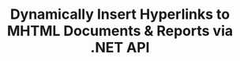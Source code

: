 ---
############################# Static ############################
layout: "auto-gen-gist"
draft: false
path: "assembly/net/text/mhtml"
otherformats: PDF HTML XPS TIFF TXT XAML EPUB SVG PS PCL XML OTT OXPS MD POT OTP DOC DOCX DOCM DOT DOTX DOTM RTF ODT OTT XLS XLT XLSX XLSM XLTX XLTM XLSB ODS PPT PPTX PPTM PPS PPSX PPSM  POTX POTM ODP EML EMLX MSG 

############################# Head ############################
head_title: ".NET API to Dynamically Insert Hyperlinks in MHTML Documents"
head_description: "GroupDocs.Assembly .NET API allows developers to dynamically Insert Hyperlinks to Emails, reports or documents like PDF DOC, DOCX, RTF, XLSX, CSV, PPTX, EML, MSG & more."

############################# Header ############################
title: "Dynamically Insert Hyperlinks to MHTML Documents & Reports via .NET API"
description: "GroupDocs.Assembly .NET API enables programmers to dynamically  insert Hyperlinks to reports, emails & Office documents like PDF DOC, DOCX, RTF, XLSX, CSV,PPT, PPTX, EML, HTML, MSG & more."

######################### Download Button #######################
button:
    enable: true

############################# About ############################
about:
    enable: true
    title: "How to Dynamically Insert Hyperlinks in Report, Emails & Various Documents?"
    content: |
       This web page will explain how users can dynamically insert hyperlinks to their report, email message & various documents types inside their own .NET applications. Hyperlinks are the backbone of World Wide Web and can be used to link different pages, documents or click on to jump to a new section within the current document. GroupDocs.Assembly .NET is a very powerful API that helps software developers to add hyperlinks dynamically inside their documents or reports with just a couple of lines of code. It has included support for some of very popular documents types such as PDF, HTML, Outlook email, Microsoft Office Word, Excel worksheets, PowerPoint presentations and many more. It supported several advanced features such as Inserting links to document page, Inserting links to cells, editing hyperlinks, displaying text instead for the hyperlink, dynamically inserting links from bookmarks, inserting hyperlink to a presentation slide and many more. 

############################# content ############################
steps:
    enable: true
    block:
    - title_left: "Hyperlinks Insertion to Word Processing Documents via .NET"
      content_left: |
       GroupDocs.Assembly .NET API provides complete support for inserting and editing hyperlinks inside various types of documents. The following C# .NET code example shows how to add  hyperlinks inside a Word document with ease. 

      title_right: "How to Add  Hyperlinks in Word File"
      content_right: |
        * Setting up source and destination documents
        * Set Uri Expression as well as  display text Expression
        * Create an instance of [DocumentAssembler](https://apireference.groupdocs.com/assembly/net/groupdocs.assembly/documentassembler) class 
        * Call [AssembleDocument](https://apireference.groupdocs.com/assembly/net/groupdocs.assembly.documentassembler/assembledocument/methods/1) method to assemble document. It supports
          * Stream to read a template document.
          * Stream to write the resultant document.
          * Additional options for document loading and saving.
          * Information on data source objects.

      gisthash: "f4a8031406d44941d400088b718f7730"
      gistfile: "insert_hyperlinks_to_word_document.cs"

    - title_left: "Dynamically Insert Hyperlinks in Spreadsheets via .NET"
      content_left: |
       GroupDocs.Assembly .NET API fully support adding and processing of hyperlinks inside Spreadsheet files. You can easily edit it's location or replace it with a new one. The following C# code shows how easily can users insert hyperlinks in their Spreadsheet Files inside their own .NET apps. 

      title_right: "Add Hyperlinks to Spreadsheet Documents"
      content_right: |
        * Setting up source and destination Spreadsheet files
        * Set Uri Expression as well as  display text Expression
        * Create an instance of [DocumentAssembler](https://apireference.groupdocs.com/assembly/net/groupdocs.assembly/documentassembler) class 
        * Call [AssembleDocument](https://apireference.groupdocs.com/assembly/net/groupdocs.assembly.documentassembler/assembledocument/methods/1) method to assemble document. It supports
          * Stream to read a template document.
          * Stream to write the resultant document.
          * Additional options for document loading and saving.
          * Information on data source objects. 

      gisthash: "c2f9cd8bb06f9a7a2c444621ebf82696"
      gistfile: "insert_hyperlinks_in_spreadsheet_documents.cs"

    - title_left: "Add Hyperlinks to PowerPoint Presentation via .NET API"
      content_left: |
       GroupDocs.Assembly for .NET helps software professionals to build applications for managing various types of documents. The following code example demonstrates how software developers can add hyperlinks inside their PowerPoint Presentation documents. 

      title_right: "How to Add  Hyperlinks in Presentations"
      content_right: |
        * Setting up source and destination presentation files
        * Set Uri and  display text Expressions
        * Create an instance of [DocumentAssembler](https://apireference.groupdocs.com/assembly/net/groupdocs.assembly/documentassembler) class 
        * Call [AssembleDocument](https://apireference.groupdocs.com/assembly/net/groupdocs.assembly.documentassembler/assembledocument/methods/1) method to assemble document. It supports
          * Stream to read a template document.
          * Stream to write the resultant document.
          * Additional options for document loading and saving.
          * Information on data source objects.

      gisthash: "49e1ca9eccc41942372c23c14f98ecef"
      gistfile: "insert_hyperlinks_in_presentation_documents.cs"

    - title_left: ".NET API to Insert Hyperlinks in Emails"
      content_left: |
       GroupDocs.Assembly .NET API allows software professionals to insert hyperlinks inside their email documents. The following .NET code demonstrates how easily can programmers add hyperlinks to their Email messages and send to other users from within their own .NET apps. 

      title_right: "Add Hyperlinks to Email Documents"
      content_right: |
        * Setting up source and destination Spreadsheet files
        * Set Uri and  display text Expressions
        * Create an instance of [DocumentAssembler ](https://apireference.groupdocs.com/assembly/net/groupdocs.assembly/documentassembler) class 
        * Call [AssembleDocument](https://apireference.groupdocs.com/assembly/net/groupdocs.assembly.documentassembler/assembledocument/methods/1) method to assemble document. It supports
          * Stream to read a template document.
          * Stream to write the resultant document.
          * Additional options for document loading and saving.
          * Information on data source objects. 

      gisthash: "8c119b4faa0334179854e164d87d3e7b"
      gistfile: "insert_hyperlinks_in_email_documents.cs"  

    - title_left: "System Requirements"
      content_left: |
        GroupDocs.Assembly .NET APIs are supported on all major platforms and operating systems. For complete system requirements guide, please visit [system requirements](https://docs.groupdocs.com/assembly/net/system-requirements/) Before executing the code below, please make sure that you have the following prerequisites installled on your system:
        * Operating Systems: Microsoft Windows, Linux, MacOS
        * Development Environment:  Visual Studio, Xamarin, MonoDevelop etc
        * Frameworks: .NET Framework, .NET Standard, .NET Core, Mono
        * Get the latest version of GroupDocs.Assembly .NET APIs from [NuGet](https://www.nuget.org/packages/GroupDocs.Assembly/)
        
      title_right: "Why Use GroupDocs.Assembly"
      content_right: |
        * Allow users to create custom documents from templates.
        * No additional software is required to create and automate documents
        * Ability to generates an output document based on the data source
        * Dynamically insert out document content in report
        * Dynamically attach email attachments & insert hyperlinks in reports 
        * Auto-removal of empty paragraphs
        * Full support for Multiple data formats
        * Dynamic email attachments support

demos:
    enable: true
        

about_formats:
    enable: true


more_formats:
    enable: true


back_to_top:
    enable: true
---